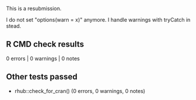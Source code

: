This is a resubmission.

I do not set "options(warn = x)" anymore. I handle warnings with tryCatch 
in stead.

## R CMD check results
0 errors | 0 warnings | 0 notes

## Other tests passed
- rhub::check_for_cran() (0 errors, 0 warnings, 0 notes)